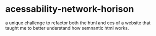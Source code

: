 # acessability-network-horison
a unique challenge to refactor both the html and ccs of a website that taught me to better understand how semnantic html works.
